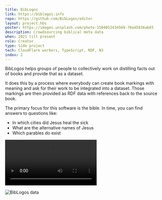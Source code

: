 ```yaml
---
title: BibLogos
link: https://biblogos.info
repo: https://github.com/BibLogos/editor
layout: project.hbs
poster: https://images.unsplash.com/photo-1504052434569-70ad5836ab65
description: Crowdsourcing biblical meta data
when: 2021 till present
role: Creator
type: Side project
tech: CloudFlare workers, TypeScript, RDF, N3
index: 2
---
```


BibLogos helps groups of people to collectively work on distilling facts out of books and provide that as a dataset.

It does this by a process where everybody can create book markings with meaning and ask for their work to be integrated into a dataset. Those markings are then provided as RDF data with references back to the source book.

The primary focus for this software is the bible. In time, you can find answers to questions like:
- In which cities did Jesus heal the sick
- What are the alternative names of Jesus
- Which parables do exist

<video src="/assets/biblogos.webm" autoplay controls></video>

![BibLogos data](/assets/biblogos-data.png)
